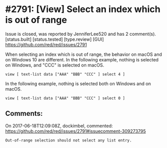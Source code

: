 
#2791: [View] Select an index which is out of range
================================================================================
Issue is closed, was reported by JenniferLee520 and has 2 comment(s).
[status.built] [status.tested] [type.review] [GUI]
<https://github.com/red/red/issues/2791>

When selecting an index which is out of range, the behavior on macOS and on Windows 10 are different. 
In the following example, nothing is selected on Windows, and "CCC" is selected on macOS.
```Red
view [ text-list data ["AAA" "BBB" "CCC" ] select 4 ]
```
In the following example, nothing is selected both on Windows and on macOS.
```Red
view [ text-list data ["AAA" "BBB" "CCC" ] select 0 ]
```



Comments:
--------------------------------------------------------------------------------

On 2017-06-18T12:09:08Z, dockimbel, commented:
<https://github.com/red/red/issues/2791#issuecomment-309273795>

    Out-of-range selection should not select any list entry.

